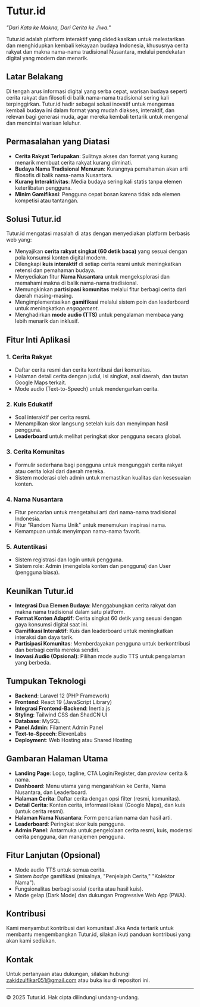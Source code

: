 # Tutur.id

_"Dari Kata ke Makna, Dari Cerita ke Jiwa."_

Tutur.id adalah platform interaktif yang didedikasikan untuk melestarikan dan menghidupkan kembali kekayaan budaya Indonesia, khususnya cerita rakyat dan makna nama-nama tradisional Nusantara, melalui pendekatan digital yang modern dan menarik.

## Latar Belakang

Di tengah arus informasi digital yang serba cepat, warisan budaya seperti cerita rakyat dan filosofi di balik nama-nama tradisional sering kali terpinggirkan. Tutur.id hadir sebagai solusi inovatif untuk mengemas kembali budaya ini dalam format yang mudah diakses, interaktif, dan relevan bagi generasi muda, agar mereka kembali tertarik untuk mengenal dan mencintai warisan leluhur.

## Permasalahan yang Diatasi

*   **Cerita Rakyat Terlupakan**: Sulitnya akses dan format yang kurang menarik membuat cerita rakyat kurang diminati.
*   **Budaya Nama Tradisional Menurun**: Kurangnya pemahaman akan arti filosofis di balik nama-nama Nusantara.
*   **Kurang Interaktivitas**: Media budaya sering kali statis tanpa elemen keterlibatan pengguna.
*   **Minim Gamifikasi**: Pengguna cepat bosan karena tidak ada elemen kompetisi atau tantangan.

## Solusi Tutur.id

Tutur.id mengatasi masalah di atas dengan menyediakan platform berbasis web yang:

*   Menyajikan **cerita rakyat singkat (60 detik baca)** yang sesuai dengan pola konsumsi konten digital modern.
*   Dilengkapi **kuis interaktif** di setiap cerita resmi untuk meningkatkan retensi dan pemahaman budaya.
*   Menyediakan fitur **Nama Nusantara** untuk mengeksplorasi dan memahami makna di balik nama-nama tradisional.
*   Memungkinkan **partisipasi komunitas** melalui fitur berbagi cerita dari daerah masing-masing.
*   Mengimplementasikan **gamifikasi** melalui sistem poin dan leaderboard untuk meningkatkan *engagement*.
*   Menghadirkan **mode audio (TTS)** untuk pengalaman membaca yang lebih menarik dan inklusif.

## Fitur Inti Aplikasi

### 1. Cerita Rakyat
*   Daftar cerita resmi dan cerita kontribusi dari komunitas.
*   Halaman detail cerita dengan judul, isi singkat, asal daerah, dan tautan Google Maps terkait.
*   Mode audio (Text-to-Speech) untuk mendengarkan cerita.

### 2. Kuis Edukatif
*   Soal interaktif per cerita resmi.
*   Menampilkan skor langsung setelah kuis dan menyimpan hasil pengguna.
*   **Leaderboard** untuk melihat peringkat skor pengguna secara global.

### 3. Cerita Komunitas
*   Formulir sederhana bagi pengguna untuk mengunggah cerita rakyat atau cerita lokal dari daerah mereka.
*   Sistem moderasi oleh admin untuk memastikan kualitas dan kesesuaian konten.

### 4. Nama Nusantara
*   Fitur pencarian untuk mengetahui arti dari nama-nama tradisional Indonesia.
*   Fitur "Random Nama Unik" untuk menemukan inspirasi nama.
*   Kemampuan untuk menyimpan nama-nama favorit.

### 5. Autentikasi
*   Sistem registrasi dan login untuk pengguna.
*   Sistem role: Admin (mengelola konten dan pengguna) dan User (pengguna biasa).

## Keunikan Tutur.id

*   **Integrasi Dua Elemen Budaya**: Menggabungkan cerita rakyat dan makna nama tradisional dalam satu platform.
*   **Format Konten Adaptif**: Cerita singkat 60 detik yang sesuai dengan gaya konsumsi digital saat ini.
*   **Gamifikasi Interaktif**: Kuis dan leaderboard untuk meningkatkan interaksi dan daya tarik.
*   **Partisipasi Komunitas**: Memberdayakan pengguna untuk berkontribusi dan berbagi cerita mereka sendiri.
*   **Inovasi Audio (Opsional)**: Pilihan mode audio TTS untuk pengalaman yang berbeda.

## Tumpukan Teknologi

*   **Backend**: Laravel 12 (PHP Framework)
*   **Frontend**: React 19 (JavaScript Library)
*   **Integrasi Frontend-Backend**: Inertia.js
*   **Styling**: Tailwind CSS dan ShadCN UI
*   **Database**: MySQL
*   **Panel Admin**: Filament Admin Panel
*   **Text-to-Speech**: ElevenLabs
*   **Deployment**: Web Hosting atau Shared Hosting

## Gambaran Halaman Utama

*   **Landing Page**: Logo, tagline, CTA Login/Register, dan *preview* cerita & nama.
*   **Dashboard**: Menu utama yang mengarahkan ke Cerita, Nama Nusantara, dan Leaderboard.
*   **Halaman Cerita**: Daftar cerita dengan opsi filter (resmi, komunitas).
*   **Detail Cerita**: Konten cerita, informasi lokasi (Google Maps), dan kuis (untuk cerita resmi).
*   **Halaman Nama Nusantara**: Form pencarian nama dan hasil arti.
*   **Leaderboard**: Peringkat skor kuis pengguna.
*   **Admin Panel**: Antarmuka untuk pengelolaan cerita resmi, kuis, moderasi cerita pengguna, dan manajemen pengguna.

## Fitur Lanjutan (Opsional)

*   Mode audio TTS untuk semua cerita.
*   Sistem *badge* gamifikasi (misalnya, "Penjelajah Cerita," "Kolektor Nama").
*   Fungsionalitas berbagi sosial (cerita atau hasil kuis).
*   Mode gelap (Dark Mode) dan dukungan Progressive Web App (PWA).

## Kontribusi

Kami menyambut kontribusi dari komunitas! Jika Anda tertarik untuk membantu mengembangkan Tutur.id, silakan ikuti panduan kontribusi yang akan kami sediakan.

## Kontak

Untuk pertanyaan atau dukungan, silakan hubungi zakidzulfikar051@gmail.com atau buka isu di repositori ini.

---
© 2025 Tutur.id. Hak cipta dilindungi undang-undang.